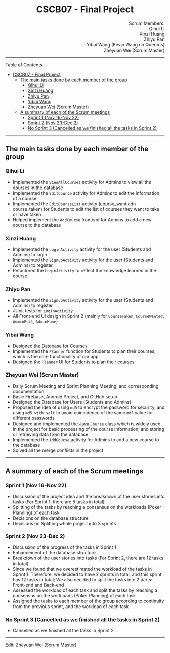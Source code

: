 # <center>CSCB07 - Final Project</center>

<p align="right"> Scrum Members: </br>
Qihui Li</br>
Xinzi Huang</br>
Zhiyu Pan</br>
Yibai Wang (Kevin Wang on Quercus)</br>
Zheyuan Wei (Scrum Master)</br>
</p>

---
Table of Contents

- [CSCB07 - Final Project](#cscb07---final-project)
  - [The main tasks done by each member of the group](#the-main-tasks-done-by-each-member-of-the-group)
    - [Qihui Li](#qihui-li)
    - [Xinzi Huang](#xinzi-huang)
    - [Zhiyu Pan](#zhiyu-pan)
    - [Yibai Wang](#yibai-wang)
    - [Zheyuan Wei (Scrum Master)](#zheyuan-wei-scrum-master)
  - [A summary of each of the Scrum meetings](#a-summary-of-each-of-the-scrum-meetings)
    - [Sprint 1 (Nov 16-Nov 22)](#sprint-1-nov-16-nov-22)
    - [Sprint 2 (Nov 23-Dec 2)](#sprint-2-nov-23-dec-2)
    - [No Sprint 3 (Cancelled as we finished all the tasks in Sprint 2)](#no-sprint-3-cancelled-as-we-finished-all-the-tasks-in-sprint-2)


---

## The main tasks done by each member of the group

### Qihui Li

- Implemented the `ViewAllCourses` activity for Admins to view all the courses in the database
- Implemented the `EditCourse` activity for Admins to edit the information of a course
- Implemented the `EditCourseList` activity (course_want adn course_taken) for Students to edit the list of courses they want to take or have taken
- Helped implement the `AddCourse` frontend for Admins to add a new course to the database

### Xinzi Huang

- Implemented the `LoginActivity` activity for the user (Students and Admins) to login
- Implemented the `SignupActivity` activity for the user (Students and Admins) to register
- Refactored the `LoginActivity` to reflect the knowledge learned in the course


### Zhiyu Pan

- Implemented the `SignupActivity` activity for the user (Students and Admins) to register
- JUnit tests for `LoginActivity`
- All Front-end UI design in Sprint 2 (mainly for `CourseTaken`, `CourseWanted`,  `AdminEdit`, `AdminHome`)

### Yibai Wang

- Designed the Database for Courses
- Implemented the `Planner` function for Students to plan their courses, which is the core functionality of our app
- Designed the `Planner` UI for Students to plan their courses

### Zheyuan Wei (Scrum Master)

- Daily Scrum Meeting and Sprint Planning Meeting, and corresponding documentation
- Basic Firebase, Android Project, and GitHub setup
- Designed the Database for Users (Students and Admins)
- Proposed the idea of using `md5` to encrypt the password for security, and using `md5 with salt` to avoid coincidence of the same `md5` value for different passwords
- Designed and implemented the Java `Course` class which is widely used in the project for basic processing of the course information, and storing or retrieving data from the database
- Implemented the `AddCourse` activity for Admins to add a new course to the database
- Solved all the merge conflicts in the project

---

## A summary of each of the Scrum meetings

### Sprint 1 (Nov 16-Nov 22)

- Discussion of the project idea and the breakdown of the user stories into tasks (For Sprint 1, there are 5 tasks in total)
- Splitting of the tasks by reaching a consensus on the workloads (Poker Planning) of each task
- Decisions on the database structure
- Decisions on Splitting whole project into 3 sprints

### Sprint 2 (Nov 23-Dec 2)

- Discussion of the progress of the tasks in Sprint 1
- Enhancement of the database structure
- Breakdown of the user stories into tasks (For Sprint 2, there are 12 tasks in total)
- Since we found that we overestimated the workload of the tasks in Sprint 1. Therefore, we decided to have 2 sprints in total, and this sprint has 12 tasks in total; We also decided to split the tasks into 2 parts: Front-end and Back-end
- Assessed the workload of each task and split the tasks by reaching a consensus on the workloads (Poker Planning) of each task
- Assigned the tasks to each member of the group according to continuity from the previous sprint, and the workload of each task

### No Sprint 3 (Cancelled as we finished all the tasks in Sprint 2)

- Cancelled as we finished all the tasks in Sprint 2

---
Edit: Zheyuan Wei (Scrum Master)
